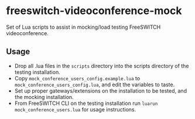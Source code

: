 # freeswitch-videoconference-mock

Set of Lua scripts to assist in mocking/load testing FreeSWITCH videoconference.

## Usage

 * Drop all .lua files in the ```scripts``` directory into the scripts directory of the testing installation.
 * Copy ```mock_conference_users_config.example.lua``` to ```mock_conference_users_config.lua```, and edit the variables to taste.
 * Set up proper gateways/extensions on the installation to be tested, and the mocking installation.
 * From FreeSWITCH CLI on the testing installation run ```luarun mock_conference_users.lua``` for usage instructions.
